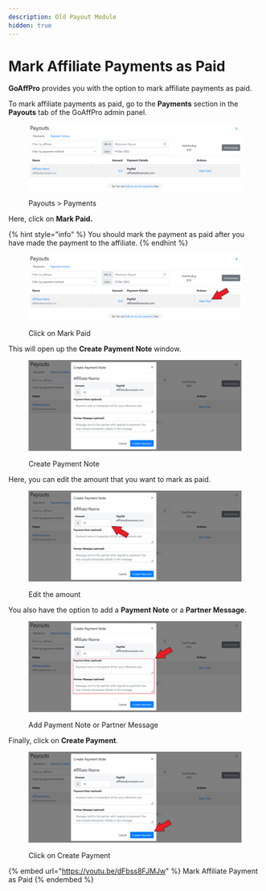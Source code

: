 ```yaml
---
description: Old Payout Module
hidden: true
---
```


# Mark Affiliate Payments as Paid

**GoAffPro** provides you with the option to mark affiliate payments as paid.

To mark affiliate payments as paid, go to the **Payments** section in the **Payouts** tab of the GoAffPro admin panel.

<figure><img src="../../.gitbook/assets/image (2374).png" alt=""><figcaption><p>Payouts > Payments</p></figcaption></figure>

Here, click on **Mark Paid.**

{% hint style="info" %}
You should mark the payment as paid after you have made the payment to the affiliate.
{% endhint %}

<figure><img src="../../.gitbook/assets/Screenshot 2022-12-19 125102.png" alt=""><figcaption><p>Click on Mark Paid</p></figcaption></figure>

This will open up the **Create Payment Note** window.

<figure><img src="../../.gitbook/assets/image (2498).png" alt=""><figcaption><p>Create Payment Note</p></figcaption></figure>

Here, you can edit the amount that you want to mark as paid.

<figure><img src="../../.gitbook/assets/Screenshot 2022-12-19 125231.png" alt=""><figcaption><p>Edit the amount</p></figcaption></figure>

You also have the option to add a **Payment Note** or a **Partner Message.**

<figure><img src="../../.gitbook/assets/Screenshot 2022-12-19 125231 (1).png" alt=""><figcaption><p>Add Payment Note or Partner Message</p></figcaption></figure>

Finally, click on **Create Payment**.&#x20;

<figure><img src="../../.gitbook/assets/Screenshot 2022-12-19 125231 (2).png" alt=""><figcaption><p>Click on Create Payment</p></figcaption></figure>

{% embed url="https://youtu.be/dFbss8FJMJw" %}
Mark Affiliate Payment as Paid
{% endembed %}

